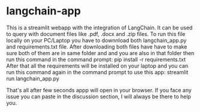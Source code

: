 # langchain-app
This is a streamlit webapp with the integration of LangChain. It can be used to query with document files like .pdf, .docx and .zip files. To run this file locally on your PC/Laptop you have to downnload both langchain_app.py and requirements.txt file.
After downloading both files have have to make sure both of them are in same folder and and you are also in that folder then run this command in the command prompt: pip install -r requirements.txt
After that all the requirements will be installed on your laptop and you can run this command again in the command prompt to use this app:
streamlit run langchain_app.py

That's all after few seconds appp will open in your browser. If you face any issue you can paste in the discussion section, I will always be there to help you.
